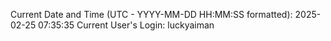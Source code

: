 Current Date and Time (UTC - YYYY-MM-DD HH:MM:SS formatted): 2025-02-25 07:35:35
Current User's Login: luckyaiman

